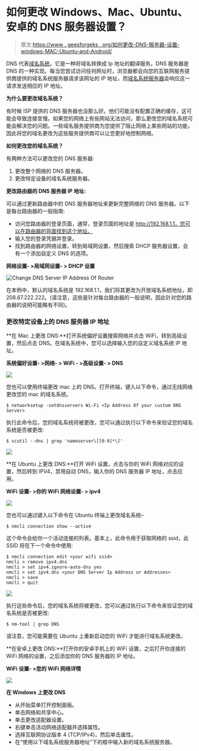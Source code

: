 # 如何更改 Windows、Mac、Ubuntu、安卓的 DNS 服务器设置？

> 原文:[https://www . geesforgeks . org/如何更改-DNS-服务器-设置-windows-MAC-Ubuntu-and-Android/](https://www.geeksforgeeks.org/how-to-change-dns-server-settings-windows-mac-ubuntu-and-android/)

DNS 代表[域名系统](https://www.geeksforgeeks.org/domain-name-system-dns-in-application-layer/)。它是一种将域名转换成 Ip 地址的翻译服务。DNS 服务器是 DNS 的一种实现。每当您尝试访问任何网址时，浏览器都会向您的互联网服务提供商提供的域名系统服务器请求该网址的 IP 地址，而[域名系统服务器](https://www.geeksforgeeks.org/working-of-domain-name-system-dns-server/)会响应这一请求发送相应的 IP 地址。

**为什么要更改域名系统？**

有时候 ISP 提供的 DNS 服务器也没那么好。他们可能没有配置正确的缓存，这可能会导致连接变慢。如果您的网络上有些网站无法访问，那么更改您的域名系统可能会解决您的问题。一些域名服务提供商为您提供了阻止网络上某些网站的功能，因此将您的域名更改为这些服务提供商可以让您更好地控制网络。

**如何更改您的域名系统？**

有两种方法可以更改您的 DNS 服务器:

1.  更改整个网络的 DNS 服务器。
2.  更改特定设备的域名系统服务器。

**更改路由器的 DNS 服务器 IP 地址:**

可以通过更新路由器中的 DNS 服务器地址来更新完整网络的 DNS 服务器。以下是每台路由器的一般指南:

*   访问您路由器的登录页面，通常，登录页面的地址是 http://192.168.1.1，您可以在路由器的背面找到这个地址。
*   输入您的登录凭据并登录。
*   找到路由器的网络设置，转到局域网设置，然后搜索 DHCP 服务器设置，会有一个添加自定义 DNS 的选项。

**网络设置- >局域网设置- > DHCP 设置**

![Change DNS Server IP Address Of Router](img/e0f17875c4e0f6510bb2dc2c21f90a1f.png)

在本例中，默认的域名系统是 192.168.1.1，我们将其更改为开放域名系统地址，即 208.67.222.222。(请注意，这些是针对每台路由器的一般说明，因此针对您的路由器的说明可能略有不同)。

### **更改特定设备上的 DNS 服务器 IP 地址**

**在 Mac 上更改 DNS:**打开系统偏好设置搜索网络并点击 WiFi，转到高级设置，然后点击 DNS。在域名系统中，您可以选择输入您的自定义域名系统 IP 地址。

**系统偏好设置- >网络- > WiFi - >高级设置- > DNS**

![](img/953183caef65bfc85e296b939ee24850.png)

您也可以使用终端更改 mac 上的 DNS。打开终端，键入以下命令，通过无线网络更改您的 mac 的域名系统。

```
$ networksetup -setdnsservers Wi-Fi <Ip Address Of your custom DNS Server>
```

执行此命令后，您的域名系统将被更改，您可以通过执行以下命令来验证您的域名系统是否被更改:

```
$ scutil --dns | grep 'nameserver\[[0-9]*\]'
```

![](img/ef78eef49278989465484fb09be341a4.png)

**在 Ubuntu 上更改 DNS:**打开 WiFi 设置，点击与你的 WiFi 网络对应的设置，然后转到 IPV4，禁用自动 DNS，输入你的 DNS 服务器 IP 地址，点击应用。

**WiFi 设置- >你的 WiFi 网络设置- > ipv4**

![](img/ac499b907d6f2bb6f8c8e1d506e1dfc4.png)

您也可以通过键入以下命令在 Ubuntu 终端上更改域名系统–

```
$ nmcli connection show --active
```

这个命令会给你一个活动连接的列表。基本上，此命令用于获取网络的 ssid，此 SSID 将在下一个命令中使用:

```
$ nmcli connection edit <your wifi ssid>
nmcli > remove ipv4.dns
nmcli > set ipv4.ignore-auto-dns yes
nmcli > set ipv4.dns <your DNS Server Ip Address or Addresses>
nmcli > save
nmcli > quit 
```

![](img/814245ef97c12a5f413ca35f181c2ab0.png)

执行这些命令后，您的域名系统将被更改，您可以通过执行以下命令来验证您的域名系统是否被更改:

```
$ nm-tool | grep DNS
```

请注意，您可能需要在 Ubuntu 上重新启动您的 WiFi 才能进行域名系统更改。

**在安卓上更改 DNS:**打开你的安卓手机上的 WiFi 设置，之后打开你连接的 WiFi 网络的设置，之后添加你的 DNS 服务器的 IP 地址。

**WiFi 设置- >您的 WiFi 网络详情**

![](img/a74f8045011a18d8b2e4ed43f3c65bfd.png)

**在 Windows 上更改 DNS**

*   从开始菜单打开控制面板。
*   单击网络和共享中心。
*   单击更改适配器设置。
*   右键单击活动网络适配器并选择属性。
*   选择互联网协议版本 4 (TCP/IPv4)，然后单击属性。
*   在“使用以下域名系统服务器地址”下的框中输入新的域名系统服务器。